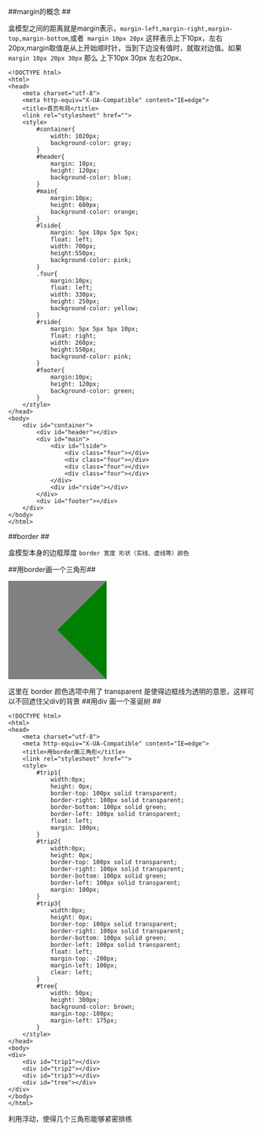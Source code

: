 ##margin的概念 ##

盒模型之间的距离就是margin表示，`margin-left,margin-right,margin-top,margin-bottom`,或者` margin 10px 20px` 这样表示上下10px，左右20px,margin取值是从上开始顺时针，当到下边没有值时，就取对边值。如果`margin 10px 20px 30px` 那么 上下10px 30px 左右20px、

    <!DOCTYPE html>
    <html>
    <head>
    	<meta charset="utf-8">
    	<meta http-equiv="X-UA-Compatible" content="IE=edge">
    	<title>首页布局</title>
    	<link rel="stylesheet" href="">
    	<style>
    		#container{
    			width: 1020px;
    			background-color: gray;
    		}
    		#header{
    			margin: 10px;
    			height: 120px;
    			background-color: blue;
    		}
    		#main{
    			margin:10px;
    			height: 600px;
    			background-color: orange;
    		}
    		#lside{
    			margin: 5px 10px 5px 5px;
    			float: left;
    			width: 700px;
    			height:550px;
    			background-color: pink;
    		}
    		.four{
    			margin:10px;
    			float: left;
    			width: 330px;
    			height: 250px;
    			background-color: yellow;
    		}
    		#rside{
    			margin: 5px 5px 5px 10px;
    			float: right;
    			width: 260px;
    			height:550px;
    			background-color: pink;
    		}
    		#footer{
    			margin:10px;
    			height: 120px;
    			background-color: green;
    		}
    	</style>
    </head>
    <body>
    	<div id="container">
    		<div id="header"></div>
    		<div id="main">
    			<div id="lside">
    				<div class="four"></div>
    				<div class="four"></div>
    				<div class="four"></div>
    				<div class="four"></div>
    			</div>
    			<div id="rside"></div>
    		</div>
    		<div id="footer"></div>
    	</div>
    </body>
    </html>

##border ##

盒模型本身的边框厚度 `border 宽度 形状（实线、虚线等）颜色`

##用border画一个三角形##
    <!DOCTYPE html>
    <html>
    <head>
    	<meta charset="utf-8">
    	<meta http-equiv="X-UA-Compatible" content="IE=edge">
    	<title>用border画三角形</title>
    	<link rel="stylesheet" href="">
    	<style>
    		div{
    			width:200px;
    			height: 200px;
    			background-color: gray;
    		}
    		#trip{
    			width:0px;
    			height: 0px;
    			border-top: 100px solid transparent;
    			border-right: 100px solid green;
    			border-bottom: 100px solid transparent;
    			border-left: 100px solid transparent;
    		}
    	</style>
    </head>
    <body>
    <div>
    	<div id="trip"></div>
    </div>
    </body>
    </html>

这里在 border 颜色选项中用了 transparent 是使得边框线为透明的意思，这样可以不回遮住父div的背景
##用div 画一个圣诞树 ##

    <!DOCTYPE html>
    <html>
    <head>
    	<meta charset="utf-8">
    	<meta http-equiv="X-UA-Compatible" content="IE=edge">
    	<title>用border画三角形</title>
    	<link rel="stylesheet" href="">
    	<style>
    		#trip1{
    			width:0px;
    			height: 0px;
    			border-top: 100px solid transparent;
    			border-right: 100px solid transparent;
    			border-bottom: 100px solid green;
    			border-left: 100px solid transparent;
    			float: left;
    			margin: 100px;
    		}
    		#trip2{
    			width:0px;
    			height: 0px;
    			border-top: 100px solid transparent;
    			border-right: 100px solid transparent;
    			border-bottom: 100px solid green;
    			border-left: 100px solid transparent;
    			margin: 100px;
    		}
    		#trip3{
    			width:0px;
    			height: 0px;
    			border-top: 100px solid transparent;
    			border-right: 100px solid transparent;
    			border-bottom: 100px solid green;
    			border-left: 100px solid transparent;
    			float: left;
    			margin-top: -200px;
    			margin-left: 100px;
    			clear: left;
    		}
    		#tree{
    			width: 50px;
    			height: 300px;
    			background-color: brown;
    			margin-top:-100px;
    			margin-left: 175px;
    		}
    	</style>
    </head>
    <body>
    <div>
    	<div id="trip1"></div>
    	<div id="trip2"></div>
    	<div id="trip3"></div>
    	<div id="tree"></div>
    </div>
    </body>
    </html>
利用浮动，使得几个三角形能够紧密排练

